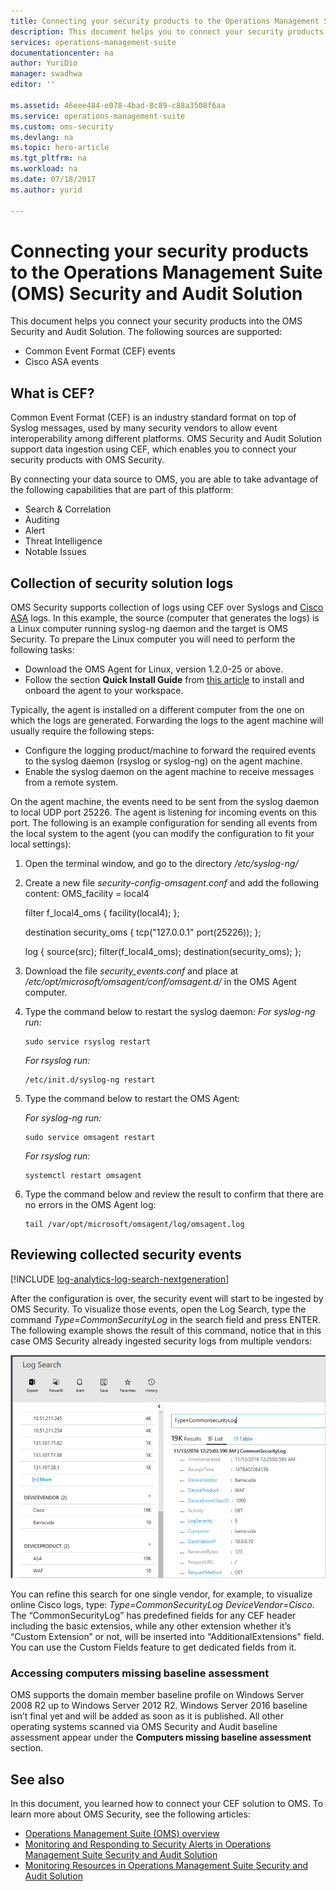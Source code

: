 ```yaml
---
title: Connecting your security products to the Operations Management Suite (OMS) Security and Audit Solution | Microsoft Docs
description: This document helps you to connect your security products to Operations Management Suite Security and Audit Solution using Common Event Format.
services: operations-management-suite
documentationcenter: na
author: YuriDio
manager: swadhwa
editor: ''

ms.assetid: 46eee484-e078-4bad-8c89-c88a3508f6aa
ms.service: operations-management-suite
ms.custom: oms-security
ms.devlang: na
ms.topic: hero-article
ms.tgt_pltfrm: na
ms.workload: na
ms.date: 07/18/2017
ms.author: yurid

---
```

# Connecting your security products to the Operations Management Suite (OMS) Security and Audit Solution 
This document helps you connect your security products into the OMS Security and Audit Solution. The following sources are supported:

- Common Event Format (CEF) events
- Cisco ASA events


## What is CEF?
Common Event Format (CEF) is an industry standard format on top of Syslog messages, used by many security vendors to allow event interoperability among different platforms. OMS Security and Audit Solution support data ingestion using CEF, which enables you to connect your security products with OMS Security. 

By connecting your data source to OMS, you are able to take advantage of the following capabilities that are part of this platform:

- Search & Correlation
- Auditing
- Alert
- Threat Intelligence
- Notable Issues

## Collection of security solution logs

OMS Security supports collection of logs using CEF over Syslogs and [Cisco ASA](https://blogs.technet.microsoft.com/msoms/2016/08/25/add-your-cisco-asa-logs-to-oms-security/) logs. In this example, the source (computer that generates the logs) is a Linux computer running syslog-ng daemon and the target is OMS Security. To prepare the Linux computer you will need to perform the following tasks:

- Download the OMS Agent for Linux, version 1.2.0-25 or above.
- Follow the section **Quick Install Guide** from [this article](https://github.com/Microsoft/OMS-Agent-for-Linux/blob/master/docs/OMS-Agent-for-Linux.md#steps-to-install-the-oms-agent-for-linux) to install and onboard the agent to your workspace.

Typically, the agent is installed on a different computer from the one on which the logs are generated. Forwarding the logs to the agent machine will usually require the following steps:

- Configure the logging product/machine to forward the required events to the syslog daemon (rsyslog or syslog-ng) on the agent machine.
- Enable the syslog daemon on the agent machine to receive messages from a remote system.

On the agent machine, the events need to be sent from the syslog daemon to local UDP port 25226. The agent is listening for incoming events on this port. The following is an example configuration for sending all events from the local system to the agent (you can modify the configuration to fit your local settings):

1. Open the terminal window, and go to the directory */etc/syslog-ng/* 
2. Create a new file *security-config-omsagent.conf* and add the following content:
    OMS_facility = local4
    
    filter f_local4_oms { facility(local4); };

    destination security_oms { tcp("127.0.0.1" port(25226)); };

    log { source(src); filter(f_local4_oms); destination(security_oms); };
    
3. Download the file *security_events.conf* and place at */etc/opt/microsoft/omsagent/conf/omsagent.d/* in the OMS Agent computer.
4. Type the command below to restart the syslog daemon:
    *For syslog-ng run:*
    
    ```
    sudo service rsyslog restart
    ```

    *For rsyslog run:*
    
    ```
    /etc/init.d/syslog-ng restart
    ```
5. Type the command below to restart the OMS Agent:

    *For syslog-ng run:*
    
    ```
    sudo service omsagent restart
    ```

    *For rsyslog run:*
    
    ```
    systemctl restart omsagent
    ```
6. Type the command below and review the result to confirm that there are no errors in the OMS Agent log:

    ``` 
    tail /var/opt/microsoft/omsagent/log/omsagent.log
    ```

## Reviewing collected security events

[!INCLUDE [log-analytics-log-search-nextgeneration](../../includes/log-analytics-log-search-nextgeneration.md)]

After the configuration is over, the security event will start to be ingested by OMS Security. To visualize those events, open the Log Search, type the command *Type=CommonSecurityLog* in the search field and press ENTER. The following example shows the result of this command, notice that in this case OMS Security already ingested security logs from multiple vendors:
   
![OMS Security and Audit Baseline Assessment](./media/oms-security-connect-products/oms-security-connect-products-fig1.png)

You can refine this search for one single vendor, for example, to visualize online Cisco logs, type: *Type=CommonSecurityLog DeviceVendor=Cisco*. The “CommonSecurityLog” has predefined fields for any CEF header including the basic extensios, while any other extension whether it’s “Custom Extension” or not, will be inserted into "AdditionalExtensions" field. You can use the Custom Fields feature to get dedicated fields from it. 

### Accessing computers missing baseline assessment
OMS supports the domain member baseline profile on Windows Server 2008 R2 up to Windows Server 2012 R2. Windows Server 2016 baseline isn’t final yet and will be added as soon as it is published. All other operating systems scanned via OMS Security and Audit baseline assessment appear under the **Computers missing baseline assessment** section.

## See also
In this document, you learned how to connect your CEF solution to OMS. To learn more about OMS Security, see the following articles:

* [Operations Management Suite (OMS) overview](operations-management-suite-overview.md)
* [Monitoring and Responding to Security Alerts in Operations Management Suite Security and Audit Solution](oms-security-responding-alerts.md)
* [Monitoring Resources in Operations Management Suite Security and Audit Solution](oms-security-monitoring-resources.md)

